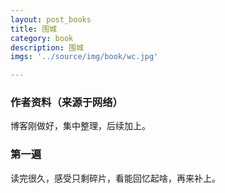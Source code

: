 ```yaml
---
layout: post_books
title: 围城
category: book
description: 围城
imgs: '../source/img/book/wc.jpg'

---
```

### 作者资料（来源于网络）

博客刚做好，集中整理，后续加上。

### 第一遍

读完很久，感受只剩碎片，看能回忆起啥，再来补上。
 